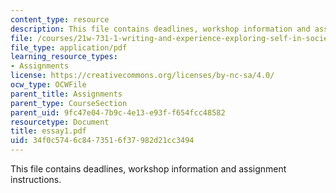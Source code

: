 ```yaml
---
content_type: resource
description: This file contains deadlines, workshop information and assignment instructions.
file: /courses/21w-731-1-writing-and-experience-exploring-self-in-society-spring-2004/34f0c5746c8473516f37982d21cc3494_essay1.pdf
file_type: application/pdf
learning_resource_types:
- Assignments
license: https://creativecommons.org/licenses/by-nc-sa/4.0/
ocw_type: OCWFile
parent_title: Assignments
parent_type: CourseSection
parent_uid: 9fc47e04-7b9c-4e13-e93f-f654fcc48582
resourcetype: Document
title: essay1.pdf
uid: 34f0c574-6c84-7351-6f37-982d21cc3494
---
```

This file contains deadlines, workshop information and assignment instructions.